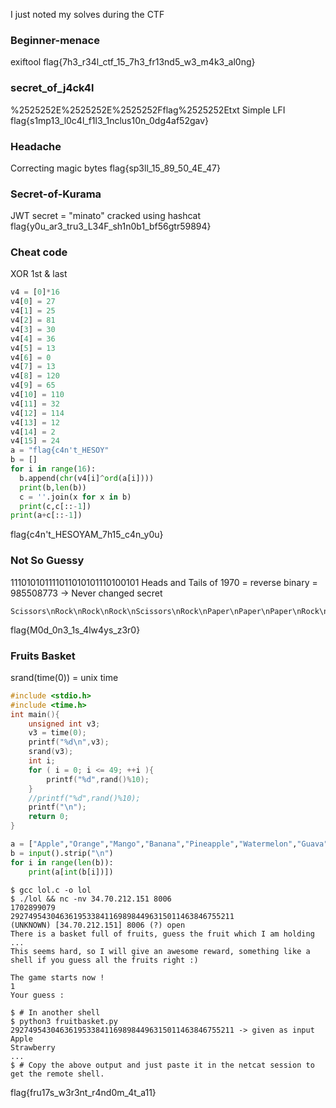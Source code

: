 I just noted my solves during the CTF

### Beginner-menace
exiftool
flag{7h3_r34l_ctf_15_7h3_fr13nd5_w3_m4k3_al0ng}

### secret_of_j4ck4l
%2525252E%2525252E%2525252Fflag%2525252Etxt
Simple LFI
flag{s1mp13_l0c4l_f1l3_1nclus10n_0dg4af52gav}

### Headache
Correcting magic bytes
flag{sp3ll_15_89_50_4E_47}

### Secret-of-Kurama
JWT secret = "minato" cracked using hashcat
flag{y0u_ar3_tru3_L34F_sh1n0b1_bf56gtr59894}

### Cheat code
XOR 1st & last
```py
v4 = [0]*16
v4[0] = 27
v4[1] = 25
v4[2] = 81
v4[3] = 30
v4[4] = 36
v4[5] = 13
v4[6] = 0
v4[7] = 13
v4[8] = 120
v4[9] = 65
v4[10] = 110
v4[11] = 32
v4[12] = 114
v4[13] = 12
v4[14] = 2
v4[15] = 24
a = "flag{c4n't_HESOY"
b = []
for i in range(16):
  b.append(chr(v4[i]^ord(a[i])))
  print(b,len(b))
  c = ''.join(x for x in b)
  print(c,c[::-1])
print(a+c[::-1])
```
flag{c4n't_HESOYAM_7h15_c4n_y0u}

### Not So Guessy
111010101111011010101110100101
Heads and Tails of 1970 = reverse binary = 985508773 -> Never changed secret
```
Scissors\nRock\nRock\nRock\nScissors\nRock\nPaper\nPaper\nPaper\nRock\nPaper\nScissors\nPaper\nPaper\nRock\nRock\nScissors\nScissors\nRock
```
flag{M0d_0n3_1s_4lw4ys_z3r0}

### Fruits Basket
srand(time(0)) = unix time
```c
#include <stdio.h>
#include <time.h>
int main(){
	unsigned int v3;
	v3 = time(0);
	printf("%d\n",v3);
	srand(v3);
	int i;
	for ( i = 0; i <= 49; ++i ){
		printf("%d",rand()%10);
	}
	//printf("%d",rand()%10);
	printf("\n");
	return 0;
}
```
```py
a = ["Apple","Orange","Mango","Banana","Pineapple","Watermelon","Guava","Kiwi","Strawberry","Peach"]
b = input().strip("\n")
for i in range(len(b)):
	print(a[int(b[i])])
```
```
$ gcc lol.c -o lol
$ ./lol && nc -nv 34.70.212.151 8006
1702899079
29274954304636195338411698984496315011463846755211
(UNKNOWN) [34.70.212.151] 8006 (?) open
There is a basket full of fruits, guess the fruit which I am holding ...
This seems hard, so I will give an awesome reward, something like a shell if you guess all the fruits right :)

The game starts now !
1
Your guess :
```
```
$ # In another shell
$ python3 fruitbasket.py
29274954304636195338411698984496315011463846755211 -> given as input
Apple
Strawberry
...
$ # Copy the above output and just paste it in the netcat session to get the remote shell.
```
flag{fru17s_w3r3nt_r4nd0m_4t_a11}
